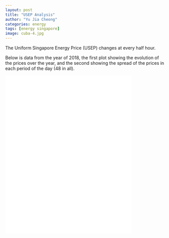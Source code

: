 ```yaml
---
layout: post
title: "USEP Analysis"
author: "Yu Jia Cheong"
categories: energy
tags: [energy singapore]
image: cuba-4.jpg
---
```

The Uniform Singapore Energy Price (USEP) changes at every half hour. 

Below is data from the year of 2018, the first plot showing the evolution of the prices over the year, and the second showing the spread of the prices in each period of the day (48 in all). 

<iframe src="/assets/img/usep/2018.html"
sandbox="allow-same-origin allow-scripts"
width="400"
height="250"
scrolling="no"
seamless="seamless"
frameborder="0">
</iframe>
<iframe src="/assets/img/usep/scatter.html"
sandbox="allow-same-origin allow-scripts"
width="400"
height="250"
scrolling="no"
seamless="seamless"
frameborder="0">
</iframe>
